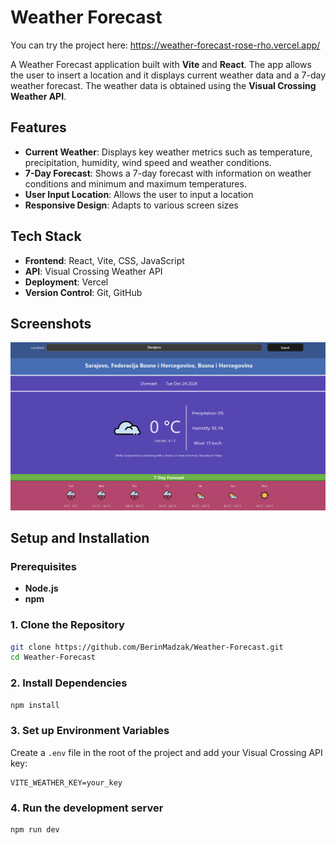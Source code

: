 # Weather Forecast

You can try the project here: 
https://weather-forecast-rose-rho.vercel.app/

A Weather Forecast application built with **Vite** and **React**. The app allows the user to insert a location and it displays current weather data and a 7-day weather forecast. The weather data is obtained using the **Visual Crossing Weather API**.

## Features
- **Current Weather**: Displays key weather metrics such as temperature, precipitation, humidity, wind speed and weather conditions.
- **7-Day Forecast**: Shows a 7-day forecast with information on weather conditions and minimum and maximum temperatures.
- **User Input Location**: Allows the user to input a location
- **Responsive Design**: Adapts to various screen sizes

## Tech Stack
- **Frontend**: React, Vite, CSS, JavaScript
- **API**: Visual Crossing Weather API
- **Deployment**: Vercel
- **Version Control**: Git, GitHub

## Screenshots
![Screenshot](./screenshot.png)


## Setup and Installation

### Prerequisites
- **Node.js**
- **npm**

### 1. Clone the Repository
```bash
git clone https://github.com/BerinMadzak/Weather-Forecast.git
cd Weather-Forecast
```

### 2. Install Dependencies
```bash
npm install
```

### 3. Set up Environment Variables
Create a `.env` file in the root of the project and add your Visual Crossing API key:
```
VITE_WEATHER_KEY=your_key
```

### 4. Run the development server
```bash
npm run dev
```

